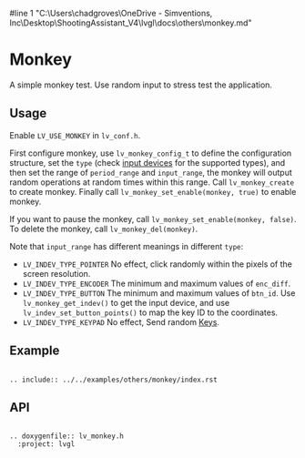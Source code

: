 #line 1 "C:\\Users\\chadgroves\\OneDrive - Simventions, Inc\\Desktop\\ShootingAssistant_V4\\lvgl\\docs\\others\\monkey.md"
# Monkey

A simple monkey test. Use random input to stress test the application.

## Usage

Enable `LV_USE_MONKEY` in `lv_conf.h`.

First configure monkey, use `lv_monkey_config_t` to define the configuration structure, set the `type` (check [input devices](/overview/indev) for the supported types), and then set the range of `period_range` and `input_range`, the monkey will output random operations at random times within this range. Call `lv_monkey_create` to create monkey. Finally call `lv_monkey_set_enable(monkey, true)` to enable monkey.

If you want to pause the monkey, call `lv_monkey_set_enable(monkey, false)`. To delete the monkey, call `lv_monkey_del(monkey)`.

Note that `input_range` has different meanings in different `type`:

- `LV_INDEV_TYPE_POINTER` No effect, click randomly within the pixels of the screen resolution.
- `LV_INDEV_TYPE_ENCODER` The minimum and maximum values ​​of `enc_diff`.
- `LV_INDEV_TYPE_BUTTON` The minimum and maximum values ​​of `btn_id`. Use `lv_monkey_get_indev()` to get the input device, and use `lv_indev_set_button_points()` to map the key ID to the coordinates.
- `LV_INDEV_TYPE_KEYPAD` No effect, Send random [Keys](/overview/indev).

## Example

```eval_rst

.. include:: ../../examples/others/monkey/index.rst

```
## API


```eval_rst

.. doxygenfile:: lv_monkey.h
  :project: lvgl

```
